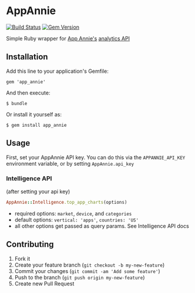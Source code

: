 # AppAnnie

[![Build Status](https://travis-ci.org/modeset/app_annie.png)](https://travis-ci.org/modeset/app_annie)
[![Gem Version](https://badge.fury.io/rb/app_annie.png)](http://badge.fury.io/rb/app_annie)

Simple Ruby wrapper for [App Annie's](http://www.appannie.com/) [analytics API](http://support.appannie.com/categories/20082753-Analytics-API)

## Installation

Add this line to your application's Gemfile:

    gem 'app_annie'

And then execute:

    $ bundle

Or install it yourself as:

    $ gem install app_annie

## Usage

First, set your AppAnnie API key. You can do this via the `APPANNIE_API_KEY` environment variable, or by setting `AppAnnie.api_key`

### Intelligence API

(after setting your api key)
```ruby
AppAnnie::Intelligence.top_app_charts(options)
```

* required options: `market`, `device`, and `categories`
* default options: `vertical: 'apps'`, `countries: 'US'`
* all other options get passed as query params. See Intelligence API docs

## Contributing

1. Fork it
2. Create your feature branch (`git checkout -b my-new-feature`)
3. Commit your changes (`git commit -am 'Add some feature'`)
4. Push to the branch (`git push origin my-new-feature`)
5. Create new Pull Request
